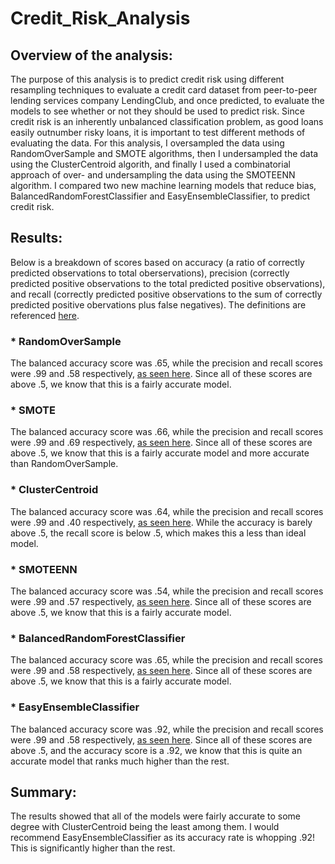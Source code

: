 # Credit_Risk_Analysis

## Overview of the analysis: 

The purpose of this analysis is to predict credit risk using different resampling techniques to evaluate a credit card dataset from peer-to-peer lending services company LendingClub, and once predicted, to evaluate the models to see whether or not they should be used to predict risk. Since credit risk is an inherently unbalanced classification problem, as good loans easily outnumber risky loans, it is important to test different methods of evaluating the data. For this analysis, I oversampled the data using RandomOverSample and SMOTE algorithms, then I undersampled the data using the ClusterCentroid algorith, and finally I used a combinatorial approach of over- and undersampling the data using the SMOTEENN algorithm. I compared two new machine learning models that reduce bias, BalancedRandomForestClassifier and EasyEnsembleClassifier, to predict credit risk. 

## Results: 
Below is a breakdown of scores based on accuracy (a ratio of correctly predicted observations to total oberservations), precision (correctly predicted positive observations to the total predicted positive observations), and recall (correctly predicted positive observations to the sum of correctly predicted positive obervations plus false negatives). The definitions are referenced [here](https://blog.exsilio.com/all/accuracy-precision-recall-f1-score-interpretation-of-performance-measures). 

### * RandomOverSample
The balanced accuracy score was .65, while the precision and recall scores were .99 and .58 respectively, [as seen here](https://github.com/LaurenSonis/Credit_Risk_Analysis/blob/main/2021-04-04%20(2).png). Since all of these scores are above .5, we know that this is a fairly accurate model.

### * SMOTE
The balanced accuracy score was .66, while the precision and recall scores were .99 and .69 respectively, [as seen here](https://github.com/LaurenSonis/Credit_Risk_Analysis/blob/main/2021-04-04%20(3).png). Since all of these scores are above .5, we know that this is a fairly accurate model and more accurate than RandomOverSample.

### * ClusterCentroid
The balanced accuracy score was .64, while the precision and recall scores were .99 and .40 respectively, [as seen here](https://github.com/LaurenSonis/Credit_Risk_Analysis/blob/main/2021-04-04%20(4).png). While the accuracy is barely above .5, the recall score is below .5, which makes this a less than ideal model.

### * SMOTEENN
The balanced accuracy score was .54, while the precision and recall scores were .99 and .57 respectively, [as seen here](https://github.com/LaurenSonis/Credit_Risk_Analysis/blob/main/2021-04-04%20(5).png). Since all of these scores are above .5, we know that this is a fairly accurate model.

### * BalancedRandomForestClassifier
The balanced accuracy score was .65, while the precision and recall scores were .99 and .58 respectively, [as seen here](https://github.com/LaurenSonis/Credit_Risk_Analysis/blob/main/2021-04-04%20(6).png). Since all of these scores are above .5, we know that this is a fairly accurate model.

### * EasyEnsembleClassifier
The balanced accuracy score was .92, while the precision and recall scores were .99 and .58 respectively, [as seen here](https://github.com/LaurenSonis/Credit_Risk_Analysis/blob/main/2021-04-04%20(7).png). Since all of these scores are above .5, and the accuracy score is a .92, we know that this is quite an accurate model that ranks much higher than the rest.

## Summary: 
The results showed that all of the models were fairly accurate to some degree with ClusterCentroid being the least among them. I would recommend EasyEnsembleClassifier as its accuracy rate is whopping .92! This is significantly higher than the rest.
